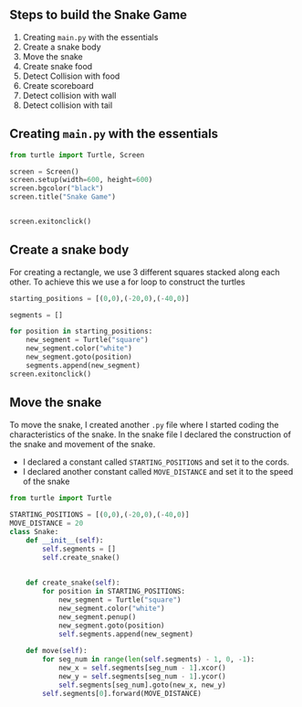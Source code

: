 ## Steps to build the Snake Game
1. Creating `main.py` with the essentials
2. Create a snake body
3. Move the snake
4. Create snake food
5. Detect Collision with food
6. Create scoreboard
7. Detect collision with wall
8. Detect collision with tail

## Creating `main.py` with the essentials
```py
from turtle import Turtle, Screen

screen = Screen()
screen.setup(width=600, height=600)
screen.bgcolor("black")
screen.title("Snake Game")


screen.exitonclick()
```

## Create a snake body
For creating a rectangle, we use 3 different squares stacked along each other. To achieve this we use a for loop to construct the turtles
```py
starting_positions = [(0,0),(-20,0),(-40,0)]

segments = []

for position in starting_positions:
	new_segment = Turtle("square")  
    new_segment.color("white")  
    new_segment.goto(position)
    segments.append(new_segment)  
screen.exitonclick()
```

## Move the snake
To move the snake, I created another `.py` file where I started coding the characteristics of the snake. In the snake file I declared the construction of the snake and movement of the snake.
- I declared a constant called `STARTING_POSITIONS` and set it to the cords.
- I declared another constant called `MOVE_DISTANCE` and set it to the speed of the snake

```py
from turtle import Turtle  
  
STARTING_POSITIONS = [(0,0),(-20,0),(-40,0)]  
MOVE_DISTANCE = 20  
class Snake:  
    def __init__(self):  
        self.segments = []  
        self.create_snake()  
  
  
    def create_snake(self):  
        for position in STARTING_POSITIONS:  
            new_segment = Turtle("square")  
            new_segment.color("white")  
            new_segment.penup()  
            new_segment.goto(position)  
            self.segments.append(new_segment)  
  
    def move(self):  
        for seg_num in range(len(self.segments) - 1, 0, -1):  
            new_x = self.segments[seg_num - 1].xcor()  
            new_y = self.segments[seg_num - 1].ycor()  
            self.segments[seg_num].goto(new_x, new_y)  
        self.segments[0].forward(MOVE_DISTANCE)
```
